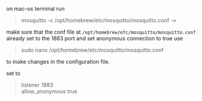 on mac-os terminal run

>mosquitto -c /opt/homebrew/etc/mosquitto/mosquitto.conf -v

make sure that the conf file at `/opt/homebrew/etc/mosquitto/mosquitto.conf` already set to the 1883 port and set anonymous connection to true
use 
> sudo nano /opt/homebrew/etc/mosquitto/mosquitto.conf

to make changes in the configuration file.

set to

> listener 1883 \
> allow_anonymous true